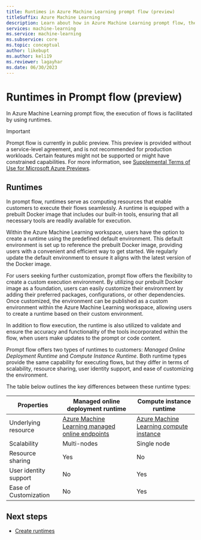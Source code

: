 ```yaml
---
title: Runtimes in Azure Machine Learning prompt flow (preview)
titleSuffix: Azure Machine Learning
description: Learn about how in Azure Machine Learning prompt flow, the execution of flows is facilitated by using runtimes.
services: machine-learning
ms.service: machine-learning
ms.subservice: core
ms.topic: conceptual
author: likebupt
ms.author: keli19
ms.reviewer: lagayhar
ms.date: 06/30/2023
---
```


# Runtimes in Prompt flow (preview)

In Azure Machine Learning prompt flow, the execution of flows is facilitated by using runtimes.

> [!IMPORTANT]
> Prompt flow is currently in public preview. This preview is provided without a service-level agreement, and is not recommended for production workloads. Certain features might not be supported or might have constrained capabilities.
> For more information, see [Supplemental Terms of Use for Microsoft Azure Previews](https://azure.microsoft.com/support/legal/preview-supplemental-terms/).

## Runtimes

In prompt flow, runtimes serve as computing resources that enable customers to execute their flows seamlessly. A runtime is equipped with a prebuilt Docker image that includes our built-in tools, ensuring that all necessary tools are readily available for execution.

Within the Azure Machine Learning workspace, users have the option to create a runtime using the predefined default environment. This default environment is set up to reference the prebuilt Docker image, providing users with a convenient and efficient way to get started. We regularly update the default environment to ensure it aligns with the latest version of the Docker image.

For users seeking further customization, prompt flow offers the flexibility to create a custom execution environment. By utilizing our prebuilt Docker image as a foundation, users can easily customize their environment by adding their preferred packages, configurations, or other dependencies. Once customized, the environment can be published as a custom environment within the Azure Machine Learning workspace, allowing users to create a runtime based on their custom environment.

In addition to flow execution, the runtime is also utilized to validate and ensure the accuracy and functionality of the tools incorporated within the flow, when users make updates to the prompt or code content.

Prompt flow offers two types of runtimes to customers: *Managed Online Deployment Runtime* and *Compute Instance Runtime*. Both runtime types provide the same capability for executing flows, but they differ in terms of scalability, resource sharing, user identity support, and ease of customizing the environment.

The table below outlines the key differences between these runtime types:

|Properties     | Managed online deployment runtime                            | Compute instance runtime                                     |
| --------------------- | ------------------------------------------------------------ | ------------------------------------------------------------ |
| Underlying resource   | [Azure Machine Learning managed online endpoints](../concept-endpoints-online.md) | [Azure Machine Learning compute instance](../concept-compute-instance.md) |
| Scalability           | Multi-nodes                                                  | Single node                                                  |
| Resource sharing      | Yes                                                          | No                                                           |
| User identity support | No                                                           | Yes                                                          |
| Ease of Customization | No                                                           | Yes                                                          |

## Next steps

- [Create runtimes](how-to-create-manage-runtime.md)
